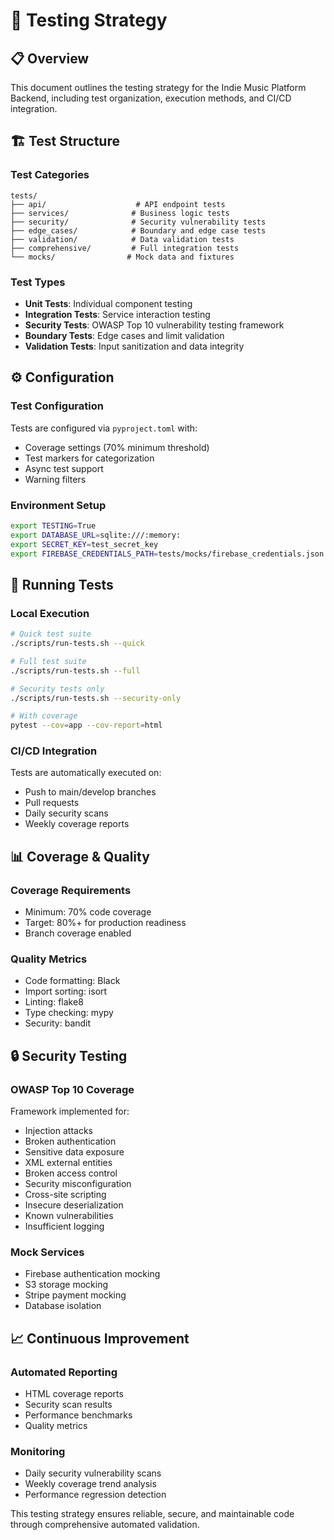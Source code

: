 # 🧪 Testing Strategy

## 📋 Overview

This document outlines the testing strategy for the Indie Music Platform Backend, including test organization, execution methods, and CI/CD integration.

## 🏗️ Test Structure

### Test Categories

```
tests/
├── api/                    # API endpoint tests
├── services/              # Business logic tests
├── security/              # Security vulnerability tests
├── edge_cases/            # Boundary and edge case tests
├── validation/            # Data validation tests
├── comprehensive/         # Full integration tests
└── mocks/                # Mock data and fixtures
```

### Test Types

- **Unit Tests**: Individual component testing
- **Integration Tests**: Service interaction testing
- **Security Tests**: OWASP Top 10 vulnerability testing framework
- **Boundary Tests**: Edge cases and limit validation
- **Validation Tests**: Input sanitization and data integrity

## ⚙️ Configuration

### Test Configuration
Tests are configured via `pyproject.toml` with:
- Coverage settings (70% minimum threshold)
- Test markers for categorization
- Async test support
- Warning filters

### Environment Setup
```bash
export TESTING=True
export DATABASE_URL=sqlite:///:memory:
export SECRET_KEY=test_secret_key
export FIREBASE_CREDENTIALS_PATH=tests/mocks/firebase_credentials.json
```

## 🚀 Running Tests

### Local Execution
```bash
# Quick test suite
./scripts/run-tests.sh --quick

# Full test suite
./scripts/run-tests.sh --full

# Security tests only
./scripts/run-tests.sh --security-only

# With coverage
pytest --cov=app --cov-report=html
```

### CI/CD Integration
Tests are automatically executed on:
- Push to main/develop branches
- Pull requests
- Daily security scans
- Weekly coverage reports

## 📊 Coverage & Quality

### Coverage Requirements
- Minimum: 70% code coverage
- Target: 80%+ for production readiness
- Branch coverage enabled

### Quality Metrics
- Code formatting: Black
- Import sorting: isort
- Linting: flake8
- Type checking: mypy
- Security: bandit

## 🔒 Security Testing

### OWASP Top 10 Coverage
Framework implemented for:
- Injection attacks
- Broken authentication
- Sensitive data exposure
- XML external entities
- Broken access control
- Security misconfiguration
- Cross-site scripting
- Insecure deserialization
- Known vulnerabilities
- Insufficient logging

### Mock Services
- Firebase authentication mocking
- S3 storage mocking
- Stripe payment mocking
- Database isolation

## 📈 Continuous Improvement

### Automated Reporting
- HTML coverage reports
- Security scan results
- Performance benchmarks
- Quality metrics

### Monitoring
- Daily security vulnerability scans
- Weekly coverage trend analysis
- Performance regression detection

This testing strategy ensures reliable, secure, and maintainable code through comprehensive automated validation.
